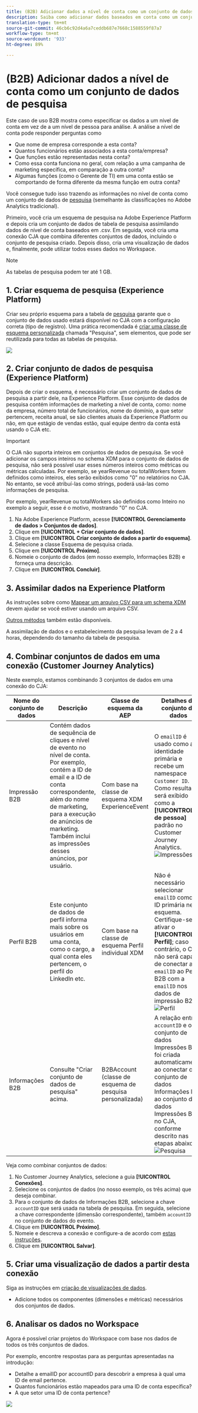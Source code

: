 ```yaml
---
title: (B2B) Adicionar dados a nível de conta como um conjunto de dados de pesquisa
description: Saiba como adicionar dados baseados em conta como um conjunto de dados de pesquisa ao CJA
translation-type: tm+mt
source-git-commit: 46cb6c92d4a6a7ceddb687e7668c1588559f87a7
workflow-type: tm+mt
source-wordcount: '933'
ht-degree: 89%

---
```



# (B2B) Adicionar dados a nível de conta como um conjunto de dados de pesquisa

Este caso de uso B2B mostra como especificar os dados a um nível de conta em vez de a um nível de pessoa para análise. A análise a nível de conta pode responder perguntas como

* Que nome de empresa corresponde a esta conta?
* Quantos funcionários estão associados a esta conta/empresa?
* Que funções estão representadas nesta conta?
* Como essa conta funciona no geral, com relação a uma campanha de marketing específica, em comparação a outra conta?
* Algumas funções (como o Gerente de TI) em uma conta estão se comportando de forma diferente da mesma função em outra conta?

Você consegue tudo isso trazendo as informações no nível de conta como um conjunto de dados de [pesquisa](/help/getting-started/cja-glossary.md) (semelhante às classificações no Adobe Analytics tradicional).

Primeiro, você cria um esquema de pesquisa na Adobe Experience Platform e depois cria um conjunto de dados de tabela de pesquisa assimilando dados de nível de conta baseados em .csv. Em seguida, você cria uma conexão CJA que combina diferentes conjuntos de dados, incluindo o conjunto de pesquisa criado. Depois disso, cria uma visualização de dados e, finalmente, pode utilizar todos esses dados no Workspace.

>[!NOTE]
>
>As tabelas de pesquisa podem ter até 1 GB.

## 1. Criar esquema de pesquisa (Experience Platform)

Criar seu próprio esquema para a tabela de [pesquisa](/help/getting-started/cja-glossary.md) garante que o conjunto de dados usado estará disponível no CJA com a configuração correta (tipo de registro). Uma prática recomendada é [criar uma classe de esquema personalizada](https://docs.adobe.com/content/help/pt-BR/experience-platform/xdm/tutorials/create-schema-ui.html#create-new-class) chamada &quot;Pesquisa&quot;, sem elementos, que pode ser reutilizada para todas as tabelas de pesquisa.

![](assets/create-new-class.png)

## 2. Criar conjunto de dados de pesquisa (Experience Platform)

Depois de criar o esquema, é necessário criar um conjunto de dados de pesquisa a partir dele, na Experience Platform. Esse conjunto de dados de pesquisa contém informações de marketing a nível de conta, como: nome da empresa, número total de funcionários, nome do domínio, a que setor pertencem, receita anual, se são clientes atuais da Experience Platform ou não, em que estágio de vendas estão, qual equipe dentro da conta está usando o CJA etc.

>[!IMPORTANT]
>
>O CJA não suporta inteiros em conjuntos de dados de pesquisa. Se você adicionar os campos inteiros no schema XDM para o conjunto de dados de pesquisa, não será possível usar esses números inteiros como métricas ou métricas calculadas. Por exemplo, se yearRevenue ou totalWorkers forem definidos como inteiros, eles serão exibidos como &quot;0&quot; no relatórios no CJA. No entanto, se você atribuí-las como strings, poderá usá-las como informações de pesquisa.

Por exemplo, yearRevenue ou totalWorkers são definidos como Inteiro no exemplo a seguir, esse é o motivo, mostrando &quot;0&quot; no CJA.

1. Na Adobe Experience Platform, acesse **[!UICONTROL Gerenciamento de dados > Conjuntos de dados]**.
1. Clique em **[!UICONTROL + Criar conjunto de dados]**.
1. Clique em **[!UICONTROL Criar conjunto de dados a partir do esquema]**.
1. Selecione a classe Esquema de pesquisa criada.
1. Clique em **[!UICONTROL Próximo]**.
1. Nomeie o conjunto de dados (em nosso exemplo, Informações B2B) e forneça uma descrição.
1. Clique em **[!UICONTROL Concluir]**.

## 3. Assimilar dados na Experience Platform

As instruções sobre como [Mapear um arquivo CSV para um schema XDM](https://docs.adobe.com/content/help/pt-BR/experience-platform/ingestion/tutorials/map-a-csv-file.html) devem ajudar se você estiver usando um arquivo CSV.

[Outros métodos](https://docs.adobe.com/content/help/pt-BR/experience-platform/ingestion/home.html) também estão disponíveis.

A assimilação de dados e o estabelecimento da pesquisa levam de 2 a 4 horas, dependendo do tamanho da tabela de pesquisa.

## 4. Combinar conjuntos de dados em uma conexão (Customer Journey Analytics)

Neste exemplo, estamos combinando 3 conjuntos de dados em uma conexão do CJA:

| Nome do conjunto de dados | Descrição | Classe de esquema da AEP | Detalhes do conjunto de dados |
|---|---|---|---|
| Impressão B2B | Contém dados de sequência de cliques e nível de evento no nível de conta. Por exemplo, contém a ID de email e a ID de conta correspondente, além do nome de marketing, para a execução de anúncios de marketing. Também inclui as impressões desses anúncios, por usuário. | Com base na classe de esquema XDM ExperienceEvent | O `emailID` é usado como a identidade primária e recebe um namespace `Customer ID`. Como resultado, será exibido como a **[!UICONTROL ID de pessoa]** padrão no Customer Journey Analytics. ![Impressões](assets/impressions-mixins.png) |
| Perfil B2B | Este conjunto de dados de perfil informa mais sobre os usuários em uma conta, como o cargo, a qual conta eles pertencem, o perfil do LinkedIn etc. | Com base na classe de esquema Perfil individual XDM | Não é necessário selecionar `emailID` como a ID primária neste esquema. Certifique-se de ativar o **[!UICONTROL Perfil]**; caso contrário, o CJA não será capaz de conectar a `emailID` ao Perfil B2B com a `emailID` nos dados de impressão B2B. ![Perfil](assets/profile-mixins.png) |
| Informações B2B | Consulte &quot;Criar conjunto de dados de pesquisa&quot; acima. | B2BAccount (classe de esquema de pesquisa personalizada) | A relação entre `accountID` e o conjunto de dados Impressões B2B foi criada automaticamente ao conectar o conjunto de dados Informações B2B ao conjunto de dados Impressões B2B no CJA, conforme descrito nas etapas abaixo. ![Pesquisa](assets/lookup-mixins.png) |

Veja como combinar conjuntos de dados:

1. No Customer Journey Analytics, selecione a guia **[!UICONTROL Conexões]**.
1. Selecione os conjuntos de dados (no nosso exemplo, os três acima) que deseja combinar.
1. Para o conjunto de dados de Informações B2B, selecione a chave `accountID` que será usada na tabela de pesquisa. Em seguida, selecione a chave correspondente (dimensão correspondente), também `accountID` no conjunto de dados do evento.
1. Clique em **[!UICONTROL Próximo]**.
1. Nomeie e descreva a conexão e configure-a de acordo com [estas instruções](/help/connections/create-connection.md).
1. Clique em **[!UICONTROL Salvar]**.

## 5. Criar uma visualização de dados a partir desta conexão

Siga as instruções em [criação de visualizações de dados](/help/data-views/create-dataview.md).

* Adicione todos os componentes (dimensões e métricas) necessários dos conjuntos de dados.

## 6. Analisar os dados no Workspace

Agora é possível criar projetos do Workspace com base nos dados de todos os três conjuntos de dados.

Por exemplo, encontre respostas para as perguntas apresentadas na introdução:

* Detalhe a emailID por accountID para descobrir a empresa à qual uma ID de email pertence.
* Quantos funcionários estão mapeados para uma ID de conta específica?
* A que setor uma ID de conta pertence?

![](assets/project-lookup.png)

